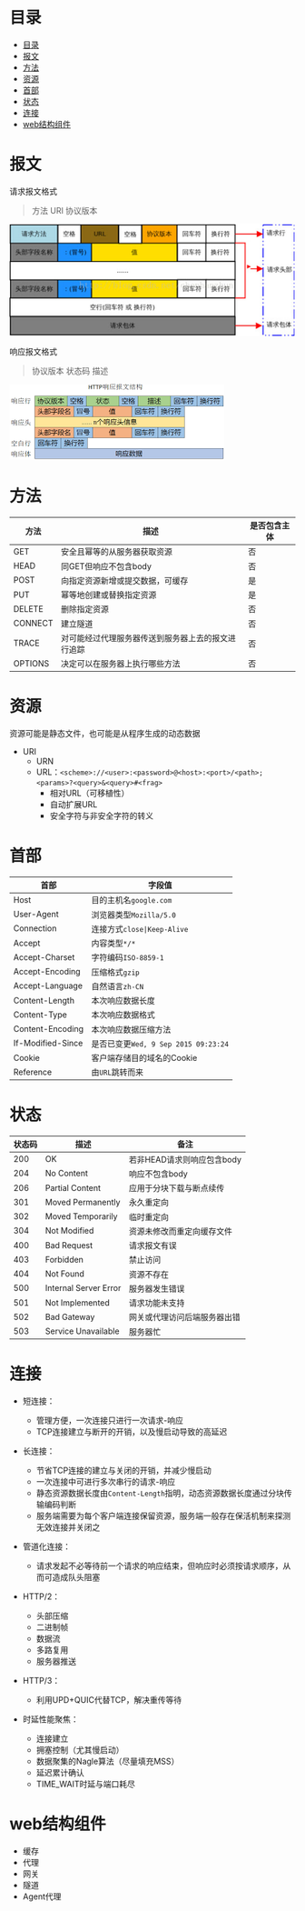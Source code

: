# 目录
- [目录](#目录)
- [报文](#报文)
- [方法](#方法)
- [资源](#资源)
- [首部](#首部)
- [状态](#状态)
- [连接](#连接)
- [web结构组件](#web结构组件)

# 报文
请求报文格式
> 方法 URI 协议版本

![http请求报文格式](images/http.jpg)

响应报文格式
> 协议版本 状态码 描述

![http响应报文格式](images/httpd.png)


# 方法
| 方法    | 描述                                               | 是否包含主体 |
| ------- | -------------------------------------------------- | ------------ |
| GET     | 安全且幂等的从服务器获取资源                       | 否           |
| HEAD    | 同GET但响应不包含body                              | 否           |
| POST    | 向指定资源新增或提交数据，可缓存                   | 是           |
| PUT     | 幂等地创建或替换指定资源                           | 是           |
| DELETE  | 删除指定资源                                       | 否           |
| CONNECT | 建立隧道                                           | 否           |
| TRACE   | 对可能经过代理服务器传送到服务器上去的报文进行追踪 | 否           |
| OPTIONS | 决定可以在服务器上执行哪些方法                     | 否           |

# 资源
资源可能是静态文件，也可能是从程序生成的动态数据
* URI
    * URN
    * URL：`<scheme>://<user>:<password>@<host>:<port>/<path>;<params>?<query>&<query>#<frag>`
        * 相对URL（可移植性）
        * 自动扩展URL
        * 安全字符与非安全字符的转义


# 首部
| 首部              | 字段值                               |
| ----------------- | ------------------------------------ |
| Host              | 目的主机名`google.com`               |
| User-Agent        | 浏览器类型`Mozilla/5.0`              |
| Connection        | 连接方式`close\|Keep-Alive`          |
| Accept            | 内容类型`*/*`                        |
| Accept-Charset    | 字符编码`ISO-8859-1`                 |
| Accept-Encoding   | 压缩格式`gzip`                       |
| Accept-Language   | 自然语言`zh-CN`                      |
| Content-Length    | 本次响应数据长度                     |
| Content-Type      | 本次响应数据格式                     |
| Content-Encoding  | 本次响应数据压缩方法                 |
| If-Modified-Since | 是否已变更`Wed, 9 Sep 2015 09:23:24` |
| Cookie            | 客户端存储目的域名的Cookie           |
| Reference         | 由`URL`跳转而来                      |

# 状态
| 状态码 | 描述                  | 备注                         |
| ------ | --------------------- | ---------------------------- |
| 200    | OK                    | 若非HEAD请求则响应包含body   |
| 204    | No Content            | 响应不包含body               |
| 206    | Partial Content       | 应用于分块下载与断点续传     |
| 301    | Moved Permanently     | 永久重定向                   |
| 302    | Moved Temporarily     | 临时重定向                   |
| 304    | Not Modified          | 资源未修改而重定向缓存文件   |
| 400    | Bad Request           | 请求报文有误                 |
| 403    | Forbidden             | 禁止访问                     |
| 404    | Not Found             | 资源不存在                   |
| 500    | Internal Server Error | 服务器发生错误               |
| 501    | Not Implemented       | 请求功能未支持               |
| 502    | Bad Gateway           | 网关或代理访问后端服务器出错 |
| 503    | Service Unavailable   | 服务器忙                     |


# 连接
* 短连接：
    * 管理方便，一次连接只进行一次请求-响应
    * TCP连接建立与断开的开销，以及慢启动导致的高延迟
* 长连接：
    * 节省TCP连接的建立与关闭的开销，并减少慢启动
    * 一次连接中可进行多次串行的请求-响应
    * 静态资源数据长度由`Content-Length`指明，动态资源数据长度通过分块传输编码判断
    * 服务端需要为每个客户端连接保留资源，服务端一般存在保活机制来探测无效连接并关闭之
* 管道化连接：
    * 请求发起不必等待前一个请求的响应结束，但响应时必须按请求顺序，从而可造成队头阻塞
* HTTP/2：
    * 头部压缩
    * 二进制帧
    * 数据流
    * 多路复用
    * 服务器推送
* HTTP/3：
    * 利用UPD+QUIC代替TCP，解决重传等待

* 时延性能聚焦：
    * 连接建立
    * 拥塞控制（尤其慢启动）
    * 数据聚集的Nagle算法（尽量填充MSS）
    * 延迟累计确认
    * TIME_WAIT时延与端口耗尽

# web结构组件
* 缓存
* 代理
* 网关
* 隧道
* Agent代理
